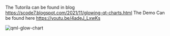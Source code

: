 The Tutorila can be found in blog https://scode7.blogspot.com/2021/11/glowing-qt-charts.html
The Demo Can be found here https://youtu.be/4adeJ_LxwKs



![qml-glow-chart](https://user-images.githubusercontent.com/50619369/142718246-2749905e-6d9d-4baa-a608-fbd7921a69ab.png)
